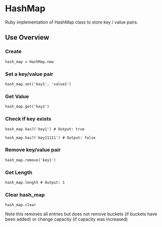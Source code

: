 # HashMap
Ruby implementation of HashMap class to store key / value pairs.

## Use Overview
### Create
```
hash_map = HashMap.new
```


### Set a key/value pair
```
hash_map.set('key1', 'value1')
```


### Get Value
```
hash_map.get('key1')
```

### Check if key exists
```
hash_map.has?('key1') # Output: true

hash_map.has?('key11111') # Output: false
```

### Remove key/value pair
```
hash_map.remove('key1')
```


### Get Length
```
hash_map.length # Output: 1
```


### Clear hash_map
```
hash_map.clear
```
Note this removes all entries but does not remove buckets (if buckets have been added) or change capacity (if capacity was increased)


